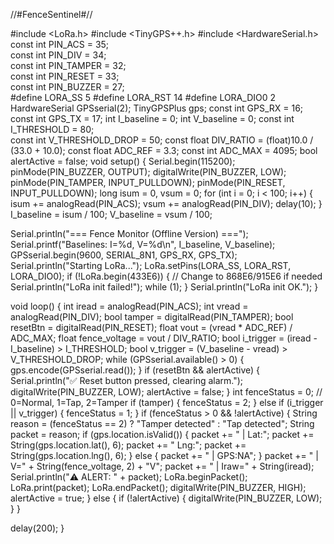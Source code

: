 //#FenceSentinel#//


#include <LoRa.h>
#include <TinyGPS++.h>
#include <HardwareSerial.h>
const int PIN_ACS = 35;     
const int PIN_DIV = 34;      
const int PIN_TAMPER = 32;  
const int PIN_RESET = 33;     
const int PIN_BUZZER = 27;   
#define LORA_SS   5
#define LORA_RST  14
#define LORA_DIO0 2
HardwareSerial GPSserial(2);
TinyGPSPlus gps;
const int GPS_RX = 16; 
const int GPS_TX = 17; 
int I_baseline = 0;
int V_baseline = 0;
const int I_THRESHOLD = 80;     
const int V_THRESHOLD_DROP = 50; 
const float DIV_RATIO = (float)10.0 / (33.0 + 10.0); 
const float ADC_REF = 3.3;
const int ADC_MAX = 4095;
bool alertActive = false;
void setup() {
  Serial.begin(115200);
  pinMode(PIN_BUZZER, OUTPUT);
  digitalWrite(PIN_BUZZER, LOW);
  pinMode(PIN_TAMPER, INPUT_PULLDOWN);
  pinMode(PIN_RESET, INPUT_PULLDOWN);
  long isum = 0, vsum = 0;
  for (int i = 0; i < 100; i++) {
    isum += analogRead(PIN_ACS);
    vsum += analogRead(PIN_DIV);
    delay(10);
  }
  I_baseline = isum / 100;
  V_baseline = vsum / 100;

  Serial.println("=== Fence Monitor (Offline Version) ===");
  Serial.printf("Baselines: I=%d, V=%d\n", I_baseline, V_baseline);
  GPSserial.begin(9600, SERIAL_8N1, GPS_RX, GPS_TX);
  Serial.println("Starting LoRa...");
  LoRa.setPins(LORA_SS, LORA_RST, LORA_DIO0);
  if (!LoRa.begin(433E6)) {   // Change to 868E6/915E6 if needed
    Serial.println("LoRa init failed!");
    while (1);
  }
  Serial.println("LoRa init OK.");
}

void loop() {
  int iread = analogRead(PIN_ACS);
  int vread = analogRead(PIN_DIV);
  bool tamper = digitalRead(PIN_TAMPER);
  bool resetBtn = digitalRead(PIN_RESET);
  float vout = (vread * ADC_REF) / ADC_MAX;
  float fence_voltage = vout / DIV_RATIO;
  bool i_trigger = (iread - I_baseline) > I_THRESHOLD;
  bool v_trigger = (V_baseline - vread) > V_THRESHOLD_DROP;
  while (GPSserial.available() > 0) {
    gps.encode(GPSserial.read());
  }
  if (resetBtn && alertActive) {
    Serial.println("✅ Reset button pressed, clearing alarm.");
    digitalWrite(PIN_BUZZER, LOW);
    alertActive = false;
  }
  int fenceStatus = 0; // 0=Normal, 1=Tap, 2=Tamper
  if (tamper) {
    fenceStatus = 2;
  } else if (i_trigger || v_trigger) {
    fenceStatus = 1;
  }
  if (fenceStatus > 0 && !alertActive) {
    String reason = (fenceStatus == 2) ? "Tamper detected" : "Tap detected";
    String packet = reason;
    if (gps.location.isValid()) {
      packet += " | Lat:";
      packet += String(gps.location.lat(), 6);
      packet += " Lng:";
      packet += String(gps.location.lng(), 6);
    } else {
      packet += " | GPS:NA";
    }
    packet += " | V=" + String(fence_voltage, 2) + "V";
    packet += " | Iraw=" + String(iread);
    Serial.println("⚠️ ALERT: " + packet);
    LoRa.beginPacket();
    LoRa.print(packet);
    LoRa.endPacket();
    digitalWrite(PIN_BUZZER, HIGH);
    alertActive = true;
  } else {
    if (!alertActive) {
      digitalWrite(PIN_BUZZER, LOW);
    }
  }

  delay(200);
}

